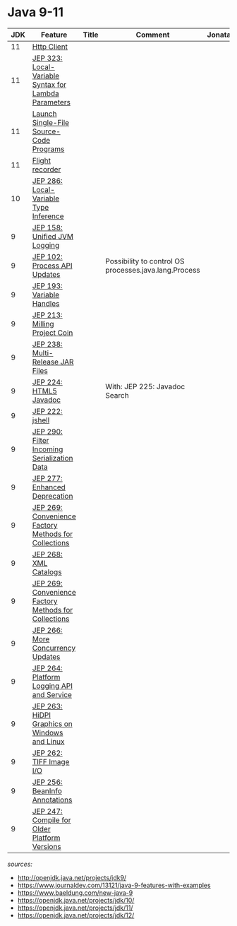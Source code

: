 # Java 9-11
| JDK| Feature | Title | Comment| Jonatan |Marco|
|---|---|---|---|---|---|
|11|[Http Client](https://openjdk.java.net/jeps/321)||||X|
|11|[JEP 323: Local-Variable Syntax for Lambda Parameters](https://openjdk.java.net/jeps/323)||||X|
|11|[Launch Single-File Source-Code Programs](https://openjdk.java.net/jeps/330)||||X|
|11|[Flight recorder](https://openjdk.java.net/jeps/328)||||?|
|10|[JEP 286: Local-Variable Type Inference](https://openjdk.java.net/jeps/286)||||x|
|9|[JEP 158: Unified JVM Logging](https://openjdk.java.net/jeps/158)||||x|
|9|[JEP 102: Process API Updates](http://openjdk.java.net/jeps/102)||Possibility to control OS<br>processes.java.lang.Process||x|
|9|[JEP 193: Variable Handles](http://openjdk.java.net/jeps/193)||||?|
|9|[JEP 213: Milling Project Coin](http://openjdk.java.net/jeps/213)||||?|
|9|[JEP 238: Multi-Release JAR Files](http://openjdk.java.net/jeps/238)||||?|
|9|[JEP 224: HTML5 Javadoc](http://openjdk.java.net/jeps/224)||With: JEP 225: Javadoc Search||X|
|9|[JEP 222: jshell](http://openjdk.java.net/jeps/222)||||X|
|9|[JEP 290: Filter Incoming Serialization Data](http://openjdk.java.net/jeps/290)||||?|
|9|[JEP 277: Enhanced Deprecation](http://openjdk.java.net/jeps/277)||||?|
|9|[JEP 269: Convenience Factory Methods for Collections](http://openjdk.java.net/jeps/269)||||X|
|9|[JEP 268: XML Catalogs](http://openjdk.java.net/jeps/268)||||X|
|9|[JEP 269: Convenience Factory Methods for Collections](http://openjdk.java.net/jeps/269)||||X|
|9|[JEP 266: More Concurrency Updates](http://openjdk.java.net/jeps/266)||||X|
|9|[JEP 264: Platform Logging API and Service](http://openjdk.java.net/jeps/264)||||X|
|9|[JEP 263: HiDPI Graphics on Windows and Linux](http://openjdk.java.net/jeps/263)||||X|
|9|[JEP 262: TIFF Image I/O](http://openjdk.java.net/jeps/262)||||X|
|9|[JEP 256: BeanInfo Annotations](http://openjdk.java.net/jeps/256)||||X|
|9|[JEP 247: Compile for Older Platform Versions](http://openjdk.java.net/jeps/247)||||X|


*sources:*
- http://openjdk.java.net/projects/jdk9/
- https://www.journaldev.com/13121/java-9-features-with-examples
- https://www.baeldung.com/new-java-9
- https://openjdk.java.net/projects/jdk/10/
- https://openjdk.java.net/projects/jdk/11/
- https://openjdk.java.net/projects/jdk/12/



